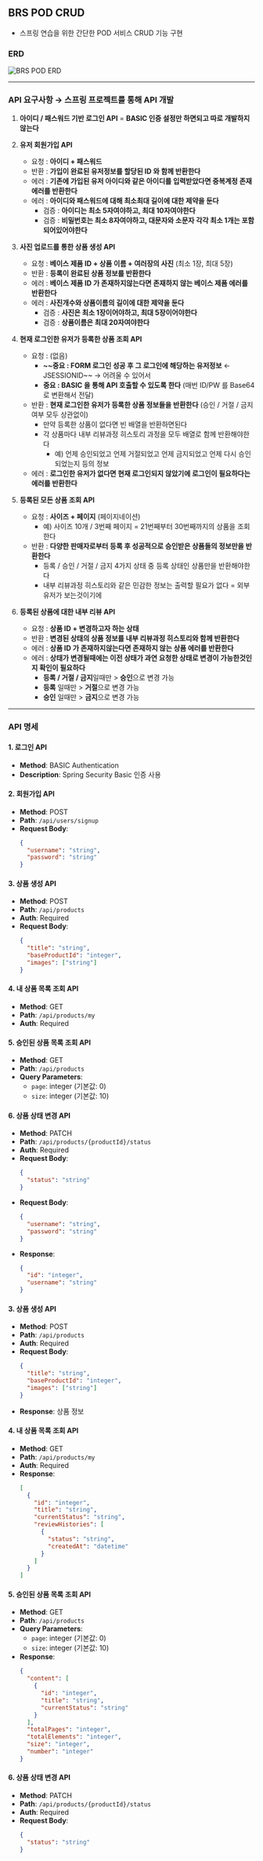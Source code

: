 ## BRS POD CRUD

- 스프링 연습을 위한 간단한 POD 서비스 CRUD 기능 구현

### ERD

![BRS POD ERD](brs-pod-erd.png)

---

### API 요구사항 → 스프링 프로젝트를 통해 API 개발

1. **아이디 / 패스워드 기반 로그인 API** = **BASIC 인증 설정만 하면되고 따로 개발하지 않는다**

2. **유저 회원가입 API**

   - 요청 : **아이디 + 패스워드**
   - 반환 : **가입이 완료된 유저정보를 할당된 ID 와 함께 반환한다**
   - 에러 : **기존에 가입된 유저 아이디와 같은 아이디를 입력받았다면 중복계정 존재 에러를 반환한다**
   - 에러 : **아이디와 패스워드에 대해 최소최대 길이에 대한 제약을 둔다**
     - 검증 : **아이디는 최소 5자여야하고, 최대 10자여야한다**
     - 검증 : **비밀번호는 최소 8자여야하고, 대문자와 소문자 각각 최소 1개는 포함되어있어야한다**

3. **사진 업로드를 통한 상품 생성 API**

   - 요청 : **베이스 제품 ID + 상품 이름 + 여러장의 사진** (최소 1장, 최대 5장)
   - 반환 : **등록이 완료된 상품 정보를 반환한다**
   - 에러 : **베이스 제품 ID 가 존재하지않는다면 존재하지 않는 베이스 제품 에러를 반환한다**
   - 에러 : **사진개수와 상품이름의 길이에 대한 제약을 둔다**
     - 검증 : **사진은 최소 1장이어야하고, 최대 5장이어야한다**
     - 검증 : **상품이름은 최대 20자여야한다**

4. **현재 로그인한 유저가 등록한 상품 조회 API**

   - 요청 : (없음)
     - **~~중요 : FORM 로그인 성공 후 그 로그인에 해당하는 유저정보** ← JSESSIONID~~ → 어려울 수 있어서
     - **중요 : BASIC 을 통해 API 호출할 수 있도록 한다** (매번 ID/PW 를 Base64 로 변환해서 전달)
   - 반환 : **현재 로그인한 유저가 등록한 상품 정보들을 반환한다** (승인 / 거절 / 금지 여부 모두 상관없이)
     - 만약 등록한 상품이 없다면 빈 배열을 반환하면된다
     - 각 상품마다 내부 리뷰과정 히스토리 과정을 모두 배열로 함께 반환해야한다
       - 예) 언제 승인되었고 언제 거절되었고 언제 금지되었고 언제 다시 승인되었는지 등의 정보
   - 에러 : **로그인한 유저가 없다면 현재 로그인되지 않았기에 로그인이 필요하다는 에러를 반환한다**

5. **등록된 모든 상품 조회 API**

   - 요청 : **사이즈 + 페이지** (페이지네이션)
     - 예) 사이즈 10개 / 3번째 페이지 = 21번째부터 30번째까지의 상품을 조회한다
   - 반환 : **다양한 판매자로부터 등록 후 성공적으로 승인받은 상품들의 정보만을 반환한다**
     - 등록 / 승인 / 거절 / 금지 4가지 상태 중 등록 상태인 상품만을 반환해야한다
     - 내부 리뷰과정 히스토리와 같은 민감한 정보는 출력할 필요가 없다 = 외부 유저가 보는것이기에

6. **등록된 상품에 대한 내부 리뷰 API**

   - 요청 : **상품 ID + 변경하고자 하는 상태**
   - 반환 : **변경된 상태의 상품 정보를 내부 리뷰과정 히스토리와 함께 반환한다**
   - 에러 : **상품 ID 가 존재하지않는다면 존재하지 않는 상품 에러를 반환한다**
   - 에러 : **상태가 변경될때에는 이전 상태가 과연 요청한 상태로 변경이 가능한것인지 확인이 필요하다**
     - **등록 / 거절 / 금지**일때만 > **승인**으로 변경 가능
     - **등록** 일때만 > **거절**으로 변경 가능
     - **승인** 일때만 > **금지**으로 변경 가능

---

### API 명세

#### 1. 로그인 API

- **Method**: BASIC Authentication
- **Description**: Spring Security Basic 인증 사용

#### 2. 회원가입 API

- **Method**: POST
- **Path**: `/api/users/signup`
- **Request Body**:
  ```json
  {
    "username": "string",
    "password": "string"
  }
  ```

#### 3. 상품 생성 API

- **Method**: POST
- **Path**: `/api/products`
- **Auth**: Required
- **Request Body**:
  ```json
  {
    "title": "string",
    "baseProductId": "integer",
    "images": ["string"]
  }
  ```

#### 4. 내 상품 목록 조회 API

- **Method**: GET
- **Path**: `/api/products/my`
- **Auth**: Required

#### 5. 승인된 상품 목록 조회 API

- **Method**: GET
- **Path**: `/api/products`
- **Query Parameters**:
  - `page`: integer (기본값: 0)
  - `size`: integer (기본값: 10)

#### 6. 상품 상태 변경 API

- **Method**: PATCH
- **Path**: `/api/products/{productId}/status`
- **Auth**: Required
- **Request Body**:
  ```json
  {
    "status": "string"
  }
  ```
- **Request Body**:
  ```json
  {
    "username": "string",
    "password": "string"
  }
  ```
- **Response**:
  ```json
  {
    "id": "integer",
    "username": "string"
  }
  ```

#### 3. 상품 생성 API

- **Method**: POST
- **Path**: `/api/products`
- **Auth**: Required
- **Request Body**:
  ```json
  {
    "title": "string",
    "baseProductId": "integer",
    "images": ["string"]
  }
  ```
- **Response**: 상품 정보

#### 4. 내 상품 목록 조회 API

- **Method**: GET
- **Path**: `/api/products/my`
- **Auth**: Required
- **Response**:
  ```json
  [
    {
      "id": "integer",
      "title": "string",
      "currentStatus": "string",
      "reviewHistories": [
        {
          "status": "string",
          "createdAt": "datetime"
        }
      ]
    }
  ]
  ```

#### 5. 승인된 상품 목록 조회 API

- **Method**: GET
- **Path**: `/api/products`
- **Query Parameters**:
  - `page`: integer (기본값: 0)
  - `size`: integer (기본값: 10)
- **Response**:
  ```json
  {
    "content": [
      {
        "id": "integer",
        "title": "string",
        "currentStatus": "string"
      }
    ],
    "totalPages": "integer",
    "totalElements": "integer",
    "size": "integer",
    "number": "integer"
  }
  ```

#### 6. 상품 상태 변경 API

- **Method**: PATCH
- **Path**: `/api/products/{productId}/status`
- **Auth**: Required
- **Request Body**:
  ```json
  {
    "status": "string"
  }
  ```
